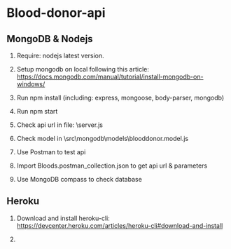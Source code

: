 # Blood-donor-api

## MongoDB & Nodejs
1. Require: nodejs latest version.  

1. Setup mongodb on local following this article: https://docs.mongodb.com/manual/tutorial/install-mongodb-on-windows/

2. Run npm install (including: express, mongoose, body-parser, mongodb)

3. Run npm start

4. Check api url in file: \server.js

5. Check model in \src\mongodb\models\blooddonor.model.js
 
6. Use Postman to test api

7. Import Bloods.postman_collection.json to get api url & parameters

8. Use MongoDB compass to check database

## Heroku

1. Download and install heroku-cli: https://devcenter.heroku.com/articles/heroku-cli#download-and-install

2. 